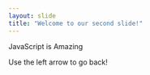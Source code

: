 ```yaml
---
layout: slide
title: "Welcome to our second slide!"
---
```

JavaScript is Amazing

Use the left arrow to go back!
